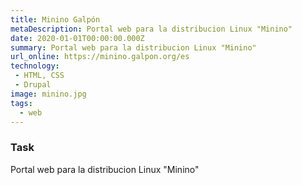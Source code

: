 ```yaml
---
title: Minino Galpón
metaDescription: Portal web para la distribucion Linux "Minino"
date: 2020-01-01T00:00:00.000Z
summary: Portal web para la distribucion Linux "Minino"
url_online: https://minino.galpon.org/es
technology:
 - HTML, CSS
 - Drupal
image: minino.jpg
tags:
  - web
---
```


### Task

Portal web para la distribucion Linux "Minino"

